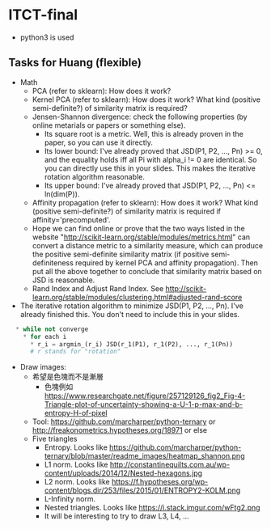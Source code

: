# ITCT-final
* python3 is used
## Tasks for Huang (flexible)
* Math
  * PCA (refer to sklearn): How does it work?
  * Kernel PCA (refer to sklearn): How does it work?	What kind (positive semi-definite?) of similarity matrix is required?
  * Jensen-Shannon divergence: check the following properties (by online metarials or papers or something else).
    * Its square root is a metric. Well, this is already proven in the paper, so you can use it directly.
    * Its lower bound: I've already proved that JSD(P1, P2, ..., Pn) >= 0, and the equality holds iff all Pi with alpha_i != 0 are identical. So you can directly use this in your slides. This makes the iterative rotation algorithm reasonable.
    * Its upper bound: I've already proved that JSD(P1, P2, ..., Pn) <= ln(dim(P)).
  * Affinity propagation (refer to sklearn): How does it work? What kind (positive semi-definite?) of similarity matrix is required if affinity='precomputed'.
  * Hope we can find online or prove that the two ways listed in the website "http://scikit-learn.org/stable/modules/metrics.html" can convert a distance metric to a similarity measure, which can produce the positive semi-definite similarity matrix (if positive semi-definiteness required by kernel PCA and affinity propagation). Then put all the above together to conclude that similarity matrix based on JSD is reasonable.
  * Rand Index and Adjust Rand Index. See http://scikit-learn.org/stable/modules/clustering.html#adjusted-rand-score
* The iterative rotation algorithm to minimize JSD(P1, P2, ..., Pn). I've already finished this. You don't need to include this in your slides.
``` python
  * while not converge
    * for each i
      * r_i = argmin_(r_i) JSD(r_1(P1), r_1(P2), ..., r_1(Pn))
      # r stands for "rotation"
```
* Draw images:
  * 希望是色塊而不是漸層
    * 色塊例如 https://www.researchgate.net/figure/257129126_fig2_Fig-4-Triangle-plot-of-uncertainty-showing-a-U-1-p-max-and-b-entropy-H-of-pixel
  * Tool: https://github.com/marcharper/python-ternary or http://freakonometrics.hypotheses.org/18971 or else
  * Five triangles
    * Entropy. Looks like https://github.com/marcharper/python-ternary/blob/master/readme_images/heatmap_shannon.png
    * L1 norm. Looks like http://constantinequilts.com.au/wp-content/uploads/2014/12/Nested-hexagons.jpg
    * L2 norm. Looks like https://f.hypotheses.org/wp-content/blogs.dir/253/files/2015/01/ENTROPY2-KOLM.png
    * L-Infinity norm.
    * Nested triangles. Looks like https://i.stack.imgur.com/wFtg2.png
    * It will be interesting to try to draw L3, L4, ...
